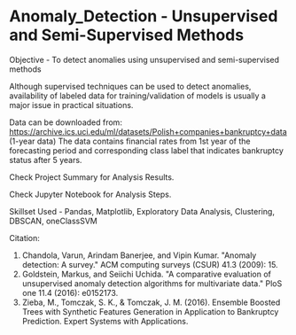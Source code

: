 # Anomaly_Detection - Unsupervised and Semi-Supervised Methods

Objective - To detect anomalies using unsupervised and semi-supervised methods  

Although supervised techniques can be used to detect anomalies, availability of labeled data for training/validation of models is usually a major issue in practical situations.  

Data can be downloaded from: https://archive.ics.uci.edu/ml/datasets/Polish+companies+bankruptcy+data (1-year data)
The data contains financial rates from 1st year of the forecasting period and corresponding class label that indicates bankruptcy status after 5 years.  

Check Project Summary for Analysis Results.  

Check Jupyter Notebook for Analysis Steps.  

Skillset Used -  Pandas, Matplotlib, Exploratory Data Analysis, Clustering, DBSCAN, oneClassSVM  

Citation:  
1. Chandola, Varun, Arindam Banerjee, and Vipin Kumar. "Anomaly detection: A survey." ACM computing surveys (CSUR) 41.3 (2009): 15.
2. Goldstein, Markus, and Seiichi Uchida. "A comparative evaluation of unsupervised anomaly detection algorithms for multivariate data." PloS one 11.4 (2016): e0152173.
3. Zieba, M., Tomczak, S. K., & Tomczak, J. M. (2016). Ensemble Boosted Trees with Synthetic Features Generation in Application to Bankruptcy Prediction. Expert Systems with Applications.
